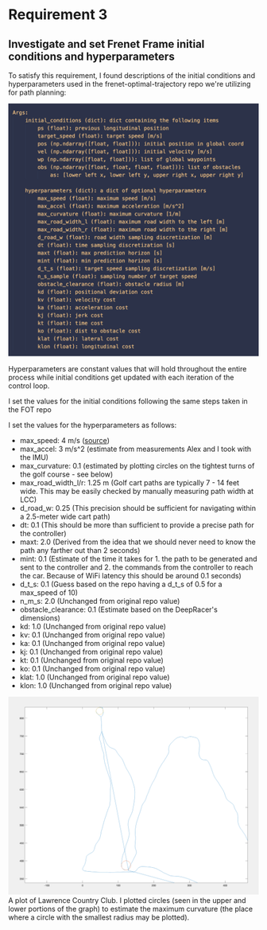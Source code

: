 # Requirement 3
## Investigate and set Frenet Frame initial conditions and hyperparameters

To satisfy this requirement, I found descriptions of the initial conditions and hyperparameters used in the frenet-optimal-trajectory repo we're utilizing for path planning:

![Parameter descriptions](descriptions.png "Parameter descriptions")

Hyperparameters are constant values that will hold throughout the entire process while initial conditions get updated with each iteration of the control loop.

I set the values for the initial conditions following the same steps taken in the FOT repo

I set the values for the hyperparameters as follows:
 - max_speed: 4 m/s ([source](https://docs.aws.amazon.com/deepracer/latest/developerguide/deepracer-how-it-works-action-space.html))
 - max_accel: 3 m/s^2 (estimate from measurements Alex and I took with the IMU)
 - max_curvature: 0.1 (estimated by plotting circles on the tightest turns of the golf course - see below)
 - max_road_width_l/r: 1.25 m (Golf cart paths are typically 7 - 14 feet wide. This may be easily checked by manually measuring path width at LCC)
 - d_road_w: 0.25 (This precision should be sufficient for navigating within a 2.5-meter wide cart path)
 - dt: 0.1 (This should be more than sufficient to provide a precise path for the controller)
 - maxt: 2.0 (Derived from the idea that we should never need to know the path any farther out than 2 seconds)
 - mint: 0.1 (Estimate of the time it takes for 1. the path to be generated and sent to the controller and 2. the commands from the controller to reach the car. Because of WiFi latency this should be around 0.1 seconds)
 - d_t_s: 0.1 (Guess based on the repo having a d_t_s of 0.5 for a max_speed of 10)
 - n_m_s: 2.0 (Unchanged from original repo value)
 - obstacle_clearance: 0.1 (Estimate based on the DeepRacer's dimensions)
 - kd: 1.0 (Unchanged from original repo value)
 - kv: 0.1 (Unchanged from original repo value)
 - ka: 0.1 (Unchanged from original repo value)
 - kj: 0.1 (Unchanged from original repo value)
 - kt: 0.1 (Unchanged from original repo value)
 - ko: 0.1 (Unchanged from original repo value)
 - klat: 1.0 (Unchanged from original repo value)
 - klon: 1.0 (Unchanged from original repo value)

![Curvature estimation](curvature.png "Curvature estimation")
A plot of Lawrence Country Club. I plotted circles (seen in the upper and lower portions of the graph) to estimate the maximum curvature (the place where a circle with the smallest radius may be plotted).